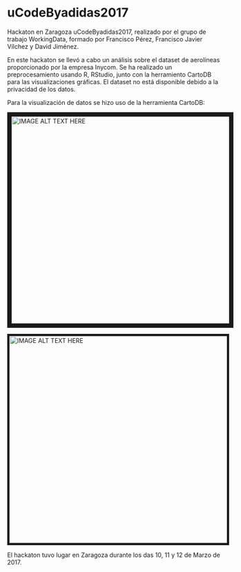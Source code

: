 # uCodeByadidas2017
Hackaton en Zaragoza uCodeByadidas2017, realizado por el grupo de trabajo WorkingData, formado por Francisco Pérez, Francisco Javier Vílchez y David Jiménez.

En este hackaton se llevó a cabo un análisis sobre el dataset de aerolíneas proporcionado por la empresa Inycom. Se ha realizado un preprocesamiento usando R, RStudio, junto con la herramiento CartoDB para las visualizaciones gráficas. El dataset no está disponible debido a la privacidad de los datos. 


Para la visualización de datos se hizo uso de la herramienta CartoDB:

<a href="http://www.youtube.com/watch?feature=player_embedded&v=N8gPWKJ9S4Q
" target="_blank"><img src="http://img.youtube.com/vi/N8gPWKJ9S4Q/0.jpg" 
alt="IMAGE ALT TEXT HERE" width="580" height="480" border="10" /></a>

<a href="http://www.youtube.com/watch?feature=player_embedded&v=3DSj0-IKLNQ
" target="_blank"><img src="http://img.youtube.com/vi/3DSj0-IKLNQ/0.jpg" 
alt="IMAGE ALT TEXT HERE" width="580" height="480" border="5" /></a>

El hackaton tuvo lugar en Zaragoza durante los das 10, 11 y 12 de Marzo de 2017. 
